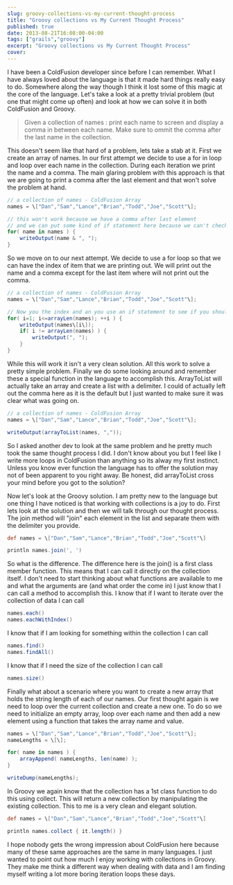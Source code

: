 ```yaml
---
slug: groovy-collections-vs-my-current-thought-process
title: "Groovy collections vs My Current Thought Process"
published: true
date: 2013-08-21T16:08:00-04:00
tags: ["grails","groovy"]
excerpt: "Groovy collections vs My Current Thought Process"
cover:
---
```


I have been a ColdFusion developer since before I can remember. What I have always loved about the language is that it made hard things really easy to do. Somewhere along the way though I think it lost some of this magic at the core of the language. Let's take a look at a pretty trivial problem (but one that might come up often) and look at how we can solve it in both ColdFusion and Groovy.

> Given a collection of names : print each name to screen and display a comma in between each name. Make sure to ommit the comma after the last name in the collection.

This doesn't seem like that hard of a problem, lets take a stab at it. First we create an array of names. In our first attempt we decide to use a for in loop and loop over each name in the collection. During each iteration we print the name and a comma. The main glaring problem with this approach is that we are going to print a comma after the last element and that won't solve the problem at hand.

```groovy
// a collection of names - ColdFusion Array
names = \["Dan","Sam","Lance","Brian","Todd","Joe","Scott"\];

// this won't work because we have a comma after last element
// and we can put some kind of if statement here because we can't check the index
for( name in names ) {
	writeOutput(name & ", ");
}
```

So we move on to our next attempt. We decide to use a for loop so that we can have the index of item that we are printing out. We will print out the name and a comma except for the last item where will not print out the comma.

```groovy
// a collection of names - ColdFusion Array
names = \["Dan","Sam","Lance","Brian","Todd","Joe","Scott"\];

// Now you the index and an you use an if statement to see if you should output the comma
for( i=1; i<=arrayLen(names); ++i ) {
	writeOutput(names\[i\]);
	if( i != arrayLen(names) ) {
		writeOutput(", ");
	}
}
```

While this will work it isn't a very clean solution. All this work to solve a pretty simple problem. Finally we do some looking around and remember these a special function in the language to accomplish this. ArrayToList will actually take an array and create a list with a delimiter. I could of actually left out the comma here as it is the default but I just wanted to make sure it was clear what was going on.

```groovy
// a collection of names - ColdFusion Array
names = \["Dan","Sam","Lance","Brian","Todd","Joe","Scott"\];

writeOutput(arrayToList(names, ","));
```

So I asked another dev to look at the same problem and he pretty much took the same thought process I did. I don't know about you but I feel like I write more loops in ColdFusion than anything so its alway my first instinct. Unless you know ever function the language has to offer the solution may not of been apparent to you right away. Be honest, did arrayToList cross your mind before you got to the solution?

Now let's look at the Groovy solution. I am pretty new to the language but one thing I have noticed is that working with collections is a joy to do. First lets look at the solution and then we will talk through our thought process. The join method will "join" each element in the list and separate them with the delimiter you provide.

```groovy
def names = \["Dan","Sam","Lance","Brian","Todd","Joe","Scott"\]

println names.join(', ')
```

So what is the difference. The difference here is the join() is a first class member function. This means that I can call it directly on the collection itself. I don't need to start thinking about what functions are available to me and what the arguments are (and what order the come in) I just know that I can call a method to accomplish this. I know that if I want to iterate over the collection of data I can call

```groovy
names.each()
names.eachWithIndex()
```

I know that if I am looking for something within the collection I can call

```groovy
names.find()
names.findAll()
```

I know that if I need the size of the collection I can call

```groovy
names.size()
```

Finally what about a scenario where you want to create a new array that holds the string length of each of our names. Our first thought again is we need to loop over the current collection and create a new one. To do so we need to initialize an empty array, loop over each name and then add a new element using a function that takes the array name and value.

```groovy
names = \["Dan","Sam","Lance","Brian","Todd","Joe","Scott"\];
nameLengths = \[\];

for( name in names ) {
	arrayAppend( nameLengths, len(name) );
}

writeDump(nameLengths);
```

In Groovy we again know that the collection has a 1st class function to do this using collect. This will return a new collection by manipulating the existing collection. This to me is a very clean and elegant solution.

```groovy
def names = \["Dan","Sam","Lance","Brian","Todd","Joe","Scott"\]

println names.collect { it.length() }
```

I hope nobody gets the wrong impression about ColdFusion here because many of these same approaches are the same in many languages. I just wanted to point out how much I enjoy working with collections in Groovy. They make me think a different way when dealing with data and I am finding myself writing a lot more boring iteration loops these days.
